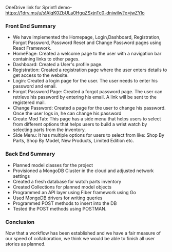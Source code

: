 OneDrive link for Sprint1 demo-
https://1drv.ms/u/s!AlqK0ZbULa0HgqZSxjnTc0-dniwilw?e=jwZYlo


### Front End Summary

* We have implemented the Homepage, Login,Dashboard, Registration, Forgot Password, Password Reset and Change Password pages using React Framework.
* HomePage: Created a welcome page to the user with a navigation bar containing links to other pages.
* Dashboard: Created a User's profile page.
* Registration: Created a registration page where the user enters details to get access to the website.
* Login: Created a login page for the user. The user needs to enter his password and email.
* Forgot Password Page: Created a forgot password page. The user can retrieve his password by entering his email. A link will be sent to the registered mail.
* Change Password: Created a page for the user to change his password. Once the user logs in, he can change his password
* Create Mod Tab: This page has a side menu that helps users to select from different options  that helps users to build a wrist watch by selecting parts from the inventory.
* SIde Menu: It has multiple options for users to select from like: Shop By Parts, Shop By Model, New Products, Limited Edition etc.


### Back End Summary

* Planned model classes for the project
* Provisioned a MongoDB Cluster in the cloud and adjusted network settings
* Created a fresh database for watch parts inventory
* Created Collections for planned model objects
* Programmed an API layer using Fiber framework using Go
* Used MongoDB drivers for writing queries
* Programmed POST methods to insert into the DB
* Tested the POST methods using POSTMAN.

### Conclusion

Now that a workflow has been established and we have a fair measure of our speed of collaboration, we think we would be able to finish all user stories as planned. 
